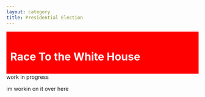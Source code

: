 ```yaml
---
layout: category
title: Presidential Election
---
```

<div style="background-color: red; padding: 10px;">
  <h1 style="color: white;">Race To the White House</h1>
</div>
work in progress

im workin on it over here
